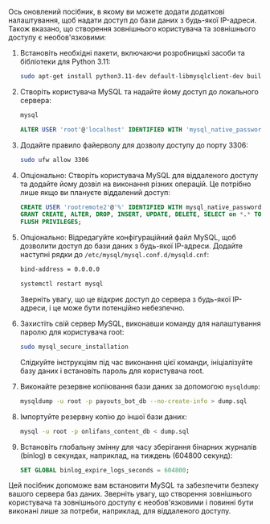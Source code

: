 Ось оновлений посібник, в якому ви можете додати додаткові налаштування, щоб надати доступ до бази даних з будь-якої IP-адреси. Також вказано, що створення зовнішнього користувача та зовнішнього доступу є необов'язковими:

1. Встановіть необхідні пакети, включаючи розробницькі засоби та бібліотеки для Python 3.11:

   ```bash
   sudo apt-get install python3.11-dev default-libmysqlclient-dev build-essential mysql-server mysql-client pkg-config -y
   ```

2. Створіть користувача MySQL та надайте йому доступ до локального сервера:
    ```bash
    mysql
    ```

   ```sql
   ALTER USER 'root'@'localhost' IDENTIFIED WITH 'mysql_native_password' BY 'root';
   ```

3. Додайте правило файерволу для дозволу доступу до порту 3306:

   ```bash
   sudo ufw allow 3306
   ```

4. Опціонально: Створіть користувача MySQL для віддаленого доступу та додайте йому дозвіл на виконання різних операцій. Це потрібно лише якщо ви плануєте віддалений доступ:

   ```sql
   CREATE USER 'rootremote2'@'%' IDENTIFIED WITH mysql_native_password BY 'K@*$hs*Y@#ih@*H#Isd)*@#HSUOGg3H#$G';
   GRANT CREATE, ALTER, DROP, INSERT, UPDATE, DELETE, SELECT on *.* TO 'rootremote2'@'%' WITH GRANT OPTION;
   FLUSH PRIVILEGES;
   ```

5. Опціонально: Відредагуйте конфігураційний файл MySQL, щоб дозволити доступ до бази даних з будь-якої IP-адреси. Додайте наступні рядки до `/etc/mysql/mysql.conf.d/mysqld.cnf`:

   ```bash
   bind-address = 0.0.0.0
   ```

   ```bash
   systemctl restart mysql
   ```

   Зверніть увагу, що це відкриє доступ до сервера з будь-якої IP-адреси, і це може бути потенційно небезпечно.

6. Захистіть свій сервер MySQL, виконавши команду для налаштування паролю для користувача root:

   ```bash
   sudo mysql_secure_installation
   ```

   Слідкуйте інструкціям під час виконання цієї команди, ініціалізуйте базу даних і встановіть пароль для користувача root.

7. Виконайте резервне копіювання бази даних за допомогою `mysqldump`:

   ```bash
   mysqldump -u root -p payouts_bot_db --no-create-info > dump.sql
   ```

8. Імпортуйте резервну копію до іншої бази даних:

   ```bash
   mysql -u root -p onlifans_content_db < dump.sql
   ```

9. Встановіть глобальну змінну для часу зберігання бінарних журналів (binlog) в секундах, наприклад, на тиждень (604800 секунд):

   ```sql
   SET GLOBAL binlog_expire_logs_seconds = 604800;
   ```

Цей посібник допоможе вам встановити MySQL та забезпечити безпеку вашого сервера баз даних. Зверніть увагу, що створення зовнішнього користувача та зовнішнього доступу є необов'язковими і повинні бути виконані лише за потреби, наприклад, для віддаленого доступу.